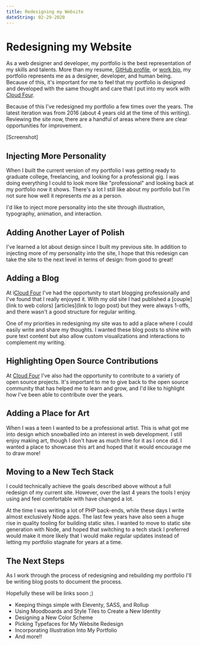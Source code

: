 ```yaml
---
title: Redesigning my Website
dateString: 02-29-2020
---
```


# Redesigning my Website

As a web designer and developer, my portfolio is the best representation of my
skills and talents. More than my resume, [GitHub profile](https://github.com/Paul-Hebert),
or [work bio](https://cloudfour.com/is/paul/), my portfolio represents me as a
designer, developer, and human being. Because of this, it's important for me to
feel that my portfolio is designed and developed with the same thought and care
that I put into my work with [Cloud Four](https://cloudfour.com/).

Because of this I've redesigned my portfolio a few times over the years. The
latest iteration was from 2016 (about 4 years old at the time of this writing). 
Reviewing the site now, there are a handful of areas where there are clear 
opportunities for improvement.

[Screenshot]

## Injecting More Personality

When I built the current version of my portfolio I was getting ready to graduate
college, freelancing, and looking for a professional gig. I was doing everything
I could to look more like  "professional" and looking back at my portfolio now 
it shows. There's a lot I still like about my portfolio but I'm not sure how 
well it represents _me_ as a person.

I'd like to inject more personality into the site through illustration, 
typography, animation, and interaction.

## Adding Another Layer of Polish

I've learned a lot about design since I built my previous site. In addition to
injecting more of my personality into the site, I hope that this redesign can
take the site to the next level in terms of design: from good to great!

## Adding a Blog

At i[Cloud Four](https://cloudfour.com/) I've had the opportunity to start 
blogging professionally and I've found that I really enjoyed it. With my old
site I had published a [couple](link to web colors) [articles](link to logo post)
but they were always 1-offs, and there wasn't a good structure for regular 
writing.

One of my priorities in redesigning my site was to add a place where I could
easily write and share my thoughts. I wanted these blog posts to shine with pure
text content but also allow custom visualizations and interactions to complement
my writing.

## Highlighting Open Source Contributions

At [Cloud Four](https://cloudfour.com/) I've also had the opportunity to 
contribute to a variety of open source projects. It's important to me to give
back to the open source community that has helped me to learn and grow, and I'd
like to highlight how I've been able to contribute over the years.

## Adding a Place for Art

When I was a teen I wanted to be a professional artist. This is what got me into
design which snowballed into an interest in web development. I still enjoy
making art, though I don't have as much time for it as I once did. I wanted a
place to showcase this art and hoped that it would encourage me to draw more!

## Moving to a New Tech Stack

I could technically achieve the goals described above without a full redesign of
my current site. However, over the last 4 years the tools I enjoy using and feel
comfortable with have changed a lot. 

At the time I was writing a lot of PHP back-ends, while these days I write 
almost exclusively Node apps. The last few years have also seen a huge rise in
quality tooling for building static sites. I wanted to move to static site
generation with Node, and hoped that switching to a tech stack I preferred would
make it more likely that I would make regular updates instead of letting my
portfolio stagnate for years at a time.

## The Next Steps

As I work through the process of redesigning and rebuilding my portfolio I'll be
writing blog posts to document the process. 

Hopefully these will be links soon ;)

- Keeping things simple with Eleventy, SASS, and Rollup
- Using Moodboards and Style Tiles to Create a New Identity
- Designing a New Color Scheme
- Picking Typefaces for My Website Redesign
- Incorporating Illustration Into My Portfolio
- And more!!
